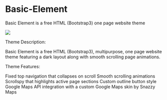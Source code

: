 

# Basic-Element
Basic Element is a free HTML (Bootstrap3) one page website theme

<img src="https://raw.githubusercontent.com/elkindnet/codedesign-basic-element/gh-pages/screenshot.jpg">

Theme Description:

Basic Element is a free HTML (Bootstrap3), multipurpose, one page website theme featuring a dark layout along with smooth scrolling page animations.

Theme Features:

Fixed top navigation that collapses on scroll
Smooth scrolling animations
Scrollspy that highlights active page sections
Custom outline button style
Google Maps API integration with a custom Google Maps skin by Snazzy Maps
